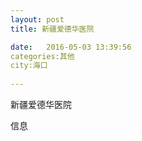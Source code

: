 ```yaml
--- 
layout: post 
title: 新疆爱德华医院

date:   2016-05-03 13:39:56 
categories:其他  
city:海口
  
--- 
```

   
新疆爱德华医院

信息

